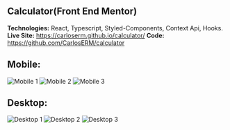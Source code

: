 ## Calculator(Front End Mentor)

**Technologies:** React, Typescript, Styled-Components, Context Api, Hooks.
**Live Site:** https://carloserm.github.io/calculator/
**Code:** https://github.com/CarlosERM/calculator

## Mobile:

![Mobile 1](https://user-images.githubusercontent.com/74724103/161349660-d8baabc4-3424-4162-8064-6cea0f9aaea8.png)
![Mobile 2](https://user-images.githubusercontent.com/74724103/161349718-60f2cf54-98ac-4f5a-85c4-2a8c4e0824cf.png)
![Mobile 3](https://user-images.githubusercontent.com/74724103/161349734-80d342a7-1a9b-44bf-8a62-37e24fc22923.png)

## Desktop:

![Desktop 1](https://user-images.githubusercontent.com/74724103/161349762-c38b8e60-9723-4ddb-94ff-0d337727ad1e.png)
![Desktop 2](https://user-images.githubusercontent.com/74724103/161349775-8bbf034c-db78-4648-9f6c-324f8b043f2a.png)
![Desktop 3](https://user-images.githubusercontent.com/74724103/161349779-cdc1897a-3458-4a22-8f00-d5a1b2f249af.png)
